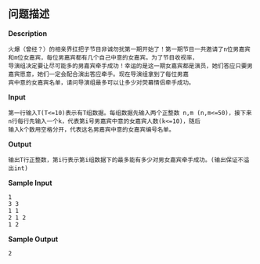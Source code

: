 ## 问题描述

**Description**

```
火爆（曾经？）的相亲界扛把子节目非诚勿扰第一期开始了！第一期节目一共邀请了n位男嘉宾和m位女嘉宾，每位男嘉宾都有几个自己中意的女嘉宾。为了节目收视率，
导演组决定要让尽可能多的男嘉宾牵手成功！幸运的是这一期女嘉宾都是演员，她们答应只要男嘉宾愿意，她们一定会配合演出答应牵手。现在导演组拿到了每位男嘉
宾中意的女嘉宾名单，请问导演组最多可以让多少对荧幕情侣牵手成功。
```

**Input**

```
第一行输入T(T<=10)表示有T组数据。每组数据先输入两个正整数 n,m (n,m<=50)，接下来n行每行先输入一个k，代表第i号男嘉宾中意的女嘉宾人数(k<=10)，随后
输入k个数用空格分开，代表这名男嘉宾中意的女嘉宾编号名单。
```

**Output**

```
输出T行正整数，第i行表示第i组数据下的最多能有多少对男女嘉宾牵手成功。(输出保证不溢出int)
```

**Sample Input**

```
1
3 3
1 1
2 1 2
1 2
```

**Sample Output**

```
2
```